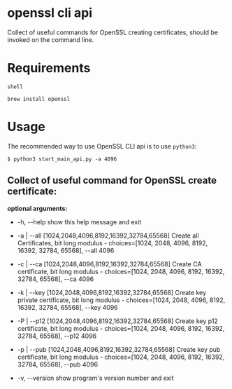 # openssl cli api
Collect of useful commands for OpenSSL creating certificates, should be invoked on the command line.

# Requirements
`shell`
```
brew install openssl
```
# Usage

The recommended way to use OpenSSL CLI api is to use `python3`:

  ```
  $ python3 start_main_api.py -a 4096
  ```
 
## Collect of useful command for OpenSSL create certificate:

**optional arguments:**

  - -h, --help            show this help message and exit
  
  - -a | --all [1024,2048,4096,8192,16392,32784,65568]
                        Create all Certificates, bit long modulus - choices=[1024, 2048, 4096, 8192, 16392, 32784, 65568],
                        --all 4096
  - -c | --ca [1024,2048,4096,8192,16392,32784,65568]
                        Create CA certificate, bit long modulus - choices=[1024, 2048, 4096, 8192, 16392, 32784, 65568],
                        --ca 4096
  - -k | --key [1024,2048,4096,8192,16392,32784,65568]
                        Create key private certificate, bit long modulus - choices=[1024, 2048, 4096, 8192, 16392, 32784,
                        65568], --key 4096
  - -P | --p12 [1024,2048,4096,8192,16392,32784,65568]
                        Create key p12 certificate, bit long modulus - choices=[1024, 2048, 4096, 8192, 16392, 32784,
                        65568], --p12 4096
  - -p | --pub [1024,2048,4096,8192,16392,32784,65568]
                        Create key pub certificate, bit long modulus - choices=[1024, 2048, 4096, 8192, 16392, 32784,
                        65568], --pub 4096
  - -v, --version         show program's version number and exit
